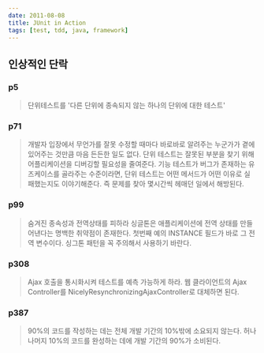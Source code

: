```yaml
---
date: 2011-08-08
title: JUnit in Action
tags: [test, tdd, java, framework]
---
```


## 인상적인 단락

### p5
> 단위테스트를 '다른 단위에 종속되지 않는 하나의 단위에 대한 테스트'

### p71
> 개발자 입장에서 무언가를 잘못 수정할 때마다 바로바로 알려주는 누군가가 곁에 있어주는 것만큼 마음 든든한 일도 없다.
> 단위 테스트는 잘못된 부분을 찾기 위해 어플리케이션을 디버깅할 필요성을 줄여준다. 기능 테스트가 버그가 존재하는 유즈케이스를 골라주는 수준이라면, 단위 테스트는 어떤 메서드가 어떤 이유로 실패했는지도 이야기해준다. 즉 문제를 찾아 몇시간씩 헤매던 일에서 해방된다.

### p99
> 숨겨진 종속성과 전역상태를 피하라
> 싱글톤은 애플리케이션에 전역 상태를 만들어낸다는 명백한 취약점이 존재한다. 첫번째 예의 INSTANCE 필드가 바로 그 전역 변수이다. 싱그톤 패턴을 꼭 주의해서 사용하기 바란다.

### p308
> Ajax 호출을 통시화시켜 테스트를 예측 가능하게 하라. 웹 클라이언트의 Ajax Controller를 NicelyResynchronizingAjaxController로 대체하면 된다.

### p387
> 90%의 코드를 작성하는 데는 전체 개발 기간의 10%밖에 소요되지 않는다. 허나 나머지 10%의  코드를 완성하는 데에 개발 기간의 90%가 소비된다.

